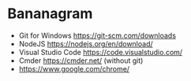 # Bananagram


- Git for Windows https://git-scm.com/downloads
- NodeJS https://nodejs.org/en/download/
- Visual Studio Code https://code.visualstudio.com/
- Cmder https://cmder.net/ (without git)
- https://www.google.com/chrome/
